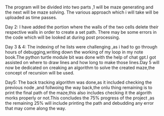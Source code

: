 The program will be divided into two parts ,1 will be maze generating and the next will be maze solving.
The various approach which i will take will be uploaded as time passes.

Day 2:
I have added the portion where the walls of the two cells delete their respective walls in order to create a set path. There may be some errors in the code which will be looked at during post processing.

Day 3 & 4:
 The indexing of he lists were challenging ,as i had to go through hours of debugging,writing down the working of my loop in my note book.The python turtle module bit was done with the help of chat gpt.I got assisted on where to draw lines and how long to make those lines.Day 5 will now be dedicated on creaking an algorithm to solve the created maze,the concept of recursion will be used. 

Day5:
The back tracking algorithm was done,as it included checking the previous node ,and follwoing the way back,the onlu thing remaining is to print the final path of the maze,this also includes checking it the algorith morks properly or not.This concludes the 75% progress of the project ,as the remaining 25% will include printing the path and debudding any error that may come along the way.